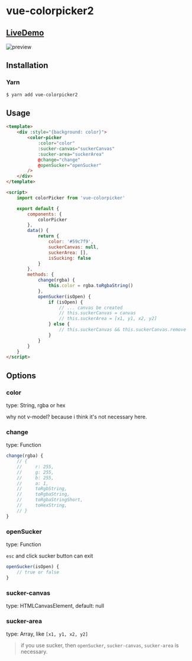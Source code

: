 # vue-colorpicker2

## [LiveDemo](https://caohenghu.github.io/vue-colorpicker2/)

![preview](https://raw.githubusercontent.com/caohenghu/vue-colorpicker2/master/src/img/preview.jpg)

## Installation

### Yarn

```bash
$ yarn add vue-colorpicker2
```

## Usage

```html
<template>
    <div :style="{background: color}">
        <color-picker
            :color="color"
            :sucker-canvas="suckerCanvas"
            :sucker-area="suckerArea"
            @change="change"
            @openSucker="openSucker"
        />
    </div>
</template>

<script>
    import colorPicker from 'vue-colorpicker'

    export default {
        components: {
            colorPicker
        },
        data() {
            return {
                color: '#59c7f9',
                suckerCanvas: null,
                suckerArea: [],
                isSucking: false
            }
        },
        methods: {
            change(rgba) {
                this.color = rgba.toRgbaString()
            },
            openSucker(isOpen) {
                if (isOpen) {
                    // ... canvas be created
                    // this.suckerCanvas = canvas
                    // this.suckerArea = [x1, y1, x2, y2]
                } else {
                    // this.suckerCanvas && this.suckerCanvas.remove
                }
            }
        }
    }
</script>
```

## Options

### color

type: String, rgba or hex

why not v-model? because i think it's not necessary here.

### change

type: Function

```js
change(rgba) {
    // {
    //     r: 255,
    //     g: 255,
    //     b: 255,
    //     a: 1,
    //     toRgbString,
    //     toRgbaString,
    //     toRgbaStringShort,
    //     toHexString,
    // }
}
```

### openSucker

type: Function

`esc` and click sucker button can exit

```js
openSucker(isOpen) {
    // true or false
}
```

### sucker-canvas

type: HTMLCanvasElement, default: null

### sucker-area

type: Array, like `[x1, y1, x2, y2]`

> if you use sucker, then `openSucker`, `sucker-canvas`, `sucker-area` is necessary.